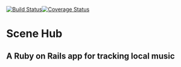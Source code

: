 [![Build Status](https://travis-ci.org/pezcore343/scene-hub-v2.svg?branch=add_photos)](https://travis-ci.org/pezcore343/scene-hub-v2)[![Coverage Status](https://coveralls.io/repos/pezcore343/scene-hub-v2/badge.png)](https://coveralls.io/r/pezcore343/scene-hub-v2)

# Scene Hub

## A Ruby on Rails app for tracking local music
